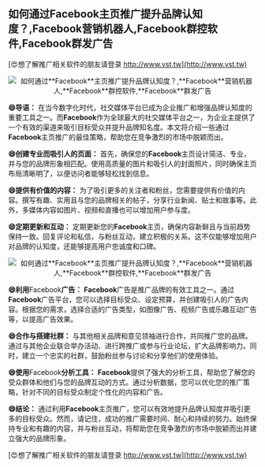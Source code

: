## **如何通过**Facebook**主页推广提升品牌认知度？,**Facebook**营销机器人,**Facebook**群控软件,**Facebook**群发广告**

[😍想了解推广相关软件的朋友请登录 http://www.vst.tw](http://www.vst.tw)

 <center><img src="https://vst.tw/MP4/tuiguang/png/0.png" alt="如何通过**Facebook**主页推广提升品牌认知度？,**Facebook**营销机器人,**Facebook**群控软件,**Facebook**群发广告"></center>

**😄导语：**
在当今数字化时代，社交媒体平台已成为企业推广和增强品牌认知度的重要工具之一。而**Facebook**作为全球最大的社交媒体平台之一，为企业主提供了一个有效的渠道来吸引目标受众并提升品牌知名度。本文将介绍一些通过**Facebook**主页推广的最佳策略，帮助您在竞争激烈的市场中脱颖而出。

**😄创建专业而吸引人的页面：**
首先，确保您的**Facebook**主页设计简洁、专业，并与您的品牌形象相匹配。使用高质量的图片和吸引人的封面照片，同时确保主页布局清晰明了，以便访问者能够轻松找到信息。

**😄提供有价值的内容：**
为了吸引更多的关注者和粉丝，您需要提供有价值的内容。撰写有趣、实用且与您的品牌相关的帖子，分享行业新闻、贴士和故事等。此外，多媒体内容如图片、视频和直播也可以增加用户参与度。

**😄定期更新和互动：**
定期更新您的**Facebook**主页，确保内容新鲜且与当前趋势保持一致。回复评论和私信，与粉丝互动，建立积极的关系。这不仅能够增加用户对品牌的认知度，还能够提高用户忠诚度和口碑。

 <center><img src="https://vst.tw/MP4/tuiguang/png/5.png" alt="如何通过**Facebook**主页推广提升品牌认知度？,**Facebook**营销机器人,**Facebook**群控软件,**Facebook**群发广告"></center>

**😄利用**Facebook**广告：**
**Facebook**广告是推广品牌的有效工具之一。通过**Facebook**广告平台，您可以选择目标受众、设定预算，并创建吸引人的广告内容。根据您的需求，选择合适的广告类型，如图像广告、视频广告或乐趣互动广告等，以提高广告效果。

**😄合作与搭建社群：**
与其他相关品牌和意见领袖进行合作，共同推广您的品牌。通过与其他企业联合举办活动、进行跨推广或参与行业论坛，扩大品牌影响力。同时，建立一个忠实的社群，鼓励粉丝参与讨论和分享他们的使用体验。

**😄使用**Facebook**分析工具：**
**Facebook**提供了强大的分析工具，帮助您了解您的受众群体和他们与您的品牌互动的方式。通过分析数据，您可以优化您的推广策略，针对不同的目标受众制定个性化的内容和广告。

**😄结论：**
通过利用**Facebook**主页推广，您可以有效地提升品牌认知度并吸引更多的目标受众。然而，请记住，成功的推广需要时间、耐心和持续的努力。始终保持专业和有趣的内容，并与粉丝互动，将帮助您在竞争激烈的市场中脱颖而出并建立强大的品牌形象。

[😍想了解推广相关软件的朋友请登录 http://www.vst.tw](http://www.vst.tw)



